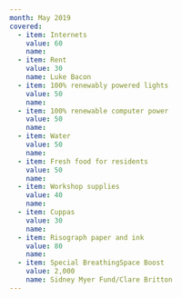 ```yaml
---
month: May 2019
covered:
  - item: Internets
    value: 60
    name: 
  - item: Rent
    value: 30
    name: Luke Bacon
  - item: 100% renewably powered lights
    value: 50
    name: 
  - item: 100% renewable computer power
    value: 50
    name: 
  - item: Water
    value: 50
    name: 
  - item: Fresh food for residents
    value: 50
    name: 
  - item: Workshop supplies
    value: 40
    name: 
  - item: Cuppas
    value: 30
    name: 
  - item: Risograph paper and ink
    value: 80
    name:  
  - item: Special BreathingSpace Boost
    value: 2,000
    name: Sidney Myer Fund/Clare Britton
---
```

